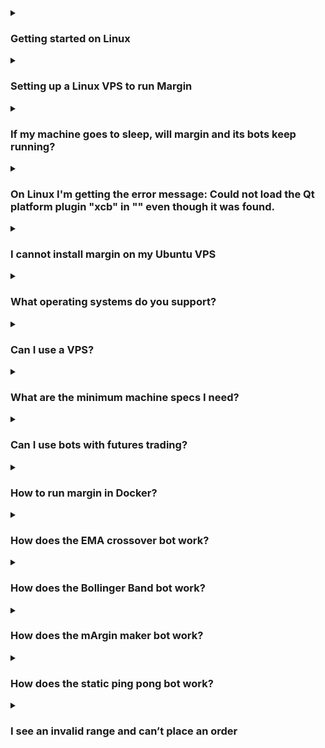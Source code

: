 
<details>
  <summary><h3 id="get_start" >Getting started on Linux</h3></summary>


1. Download margin-x86_64.AppImage from [BTSE link](./margin-x86_64.AppImage?raw=true)
1. Optionally, move and/or rename the newly created folder to where you want margin to reside. A common choice is `~/opt/margin`
1. Go into the *margin* folder and run the file. Before the first run, the icon will be a default icon and not the margin logo shown in the screenshot.
1. Optionally, if you want to copy the .desktop file used to run margin to a different place, e. g. your desktop, or `~/.local/share/applications/` to be seen by your desktop environment, you'll have to change the last line to read something like `Exec=/home/username/opt/margin/margin-x86_64.AppImage`

Adapt for the location you actually put margin in.
</details>

<details>
  <summary><h3 id="setup_linux_vps" >Setting up a Linux VPS to run Margin</h3></summary>

Running Margin on a cloud-based VPS such as Azure or DigitalOcean allows a trader to run their strategies uninterrupted.

To get set up, a windowing manager such as MATE needs to be installed together with a RDP (Remote Desktop Protocol) server such as Xrdp. The following instructions were tested on a Ubuntu 20.04 LTS droplet running on DigitalOcean. This setup involves the creation of a user called `margin`.

First, log into your Linux VPS and run the following commands:

```bash
sudo adduser margin
sudo usermod -aG admin margin
sudo usermod -aG sudo margin
sudo apt update && sudo apt dist-upgrade -y
sudo apt install -y --no-install-recommends ubuntu-mate-core ubuntu-mate-desktop
sudo apt install -y mate-core mate-desktop-environment mate-notification-daemon xrdp
sudo -u margin echo mate-session > /home/margin/.xsession
sudo cp /home/margin/.xsession /etc/skel
sudo systemctl enable xrdp
sudo systemctl start xrdp sudo apt install -y firefox
```

Next, log in as the margin user through your favorite RDP client, open Firefox and navigate to <a href="https://www.btse.com/tradingterminal" target="_blank">https://www.btse.com/tradingterminal</a> , download the latest Linux margin AppImage file (for example margin-x86_64.AppImage) to your Downloads directory.

Next, open a terminal:

```bash
cd Downloads
```

Next, some packages need to be installed in order to run the Margin trading terminal:

```bash
sudo apt install -y xcb* libxcb* libxkbcommon*
```

Finally, run the terminal:

```bash
./margin-x86_64.AppImage
```
</details>

<details>
  <summary><h3 id="machine_sleep" >If my machine goes to sleep, will margin and its bots keep running?</h3></summary>

No, if your laptop goes to sleep the bots will stop working. Amphetamine, NoSleep, and Caffeine are popular apps to stop your machine from going into sleep mode. Otherwise, you can use a VPS. See our other help article: [Can I use a VPS?](#use_vps)
</details>


<details>
  <summary><h3 id="get_error_message" >On Linux I'm getting the error message: Could not load the Qt platform plugin "xcb" in "" even though it was found.</h3></summary>

This error is related to the XCB-Platform plugin of the underlying Qt library. It can be fixed by manually installing all xcb-related packages:

On Ubuntu 18.04, this is:
```bash
sudo apt install libx11-xcb-dev libx11-xcb1 libxcb-dri2-0 libxcb-dri2-0-dev libxcb-dri3-0 libxcb-dri3-dev libxcb-glx0 libxcb-glx0-dev libxcb-icccm4 libxcb-image0 libxcb-keysyms1 libxcb-present-dev libxcb-present0 libxcb-randr0 libxcb-randr0-dev libxcb-render-util0 libxcb-render0 libxcb-render0-dev libxcb-res0 libxcb-shape0 libxcb-shape0-dev libxcb-shm0 libxcb-sync-dev libxcb-sync1 libxcb-util1 libxcb-xfixes0 libxcb-xfixes0-dev libxcb-xinerama0 libxcb-xkb1 libxcb-xtest0 libxcb-xv0 libxcb1 libxcb1-dev
```

On Ubuntu 20.04, this is:
```bash
sudo apt install libx11-xcb1 libxcb-dri2-0 libxcb-dri3-0 libxcb-glx0 libxcb-icccm4 libxcb-image0 libxcb-keysyms1 libxcb-present0 libxcb-randr0 libxcb-render-util0 libxcb-render0 libxcb-res0 libxcb-shape0 libxcb-shm0 libxcb-sync1 libxcb-util1 libxcb-xfixes0 libxcb-xkb1 libxcb-xv0 libxcb1
```

If this does not suffice, you can export the following environment variable before starting Margin, which should provide additional help to find out which additional libraries/packages are missing.

QT_DEBUG_PLUGINS=1 ./margin-x86_64.AppImage
</details>


<details>
  <summary><h3 id="cannot_install_margin" >I cannot install margin on my Ubuntu VPS</h3></summary>

  Yes, some VPSs run very minimal versions of Ubuntu that do not contain needed libraries for Margin. If running Margin on Ubuntu produces this

./run-margin.sh: line 30: 2043 Aborted (core dumped) LD_LIBRARY_PATH=$DIR/lib:$LD_LIBRARY_PATH QT_PLUGIN_PATH=$DIR/plugins
./bin/margin.bin

Then please do the following:

```bash
sudo apt install libxcb-xkb-dev libxkbcommon-*
```

Then you should be good to go! Note, if you set up a fresh full version of Ubuntu, these libraries are included and this step is not needed.
</details>


<details>
  <summary><h3 id="os_support" >What operating systems do you support?</h3></summary>

Margin supports Windows, macOS and Linux in the following flavors:

Windows 10 x64
macOS (every version from 10.14 onwards)
Ubuntu 20.04+
</details>

<details>
  <summary><h3 id="use_vps" >Can I use a VPS?</h3></summary>

Yes you can and we recommend it! You can use Microsoft Remote Desktop to connect to your VPS or VPN instance (there are even iOS and Android apps) and check in on how margin is trading for you from your PC, phone or tablet. And what’s more, you won’t need to leave your laptop running 24/7.

A few things to remember.
1. Do not run two instances of Margin in parallel connecting to BTSE with the same API key pair.
1. Make sure to set your VPS instance to the same time as the PC/laptop on which you were running Margin. Otherwise, your API keys might not work.
1. Make sure your API keys do not have withdrawals activated.

If you have any questions, don’t hesitate to get in touch with Margin's customer support.

Note that data usage (if connecting to your VPS instance using a phone or tablet) is pretty high so take care depending on the data plan you have for the VPS.
</details>

<details>
  <summary><h3 id="machine_specs" >What are the minimum machine specs I need?</h3></summary>

We recommend at least 4GB RAM, a Core 2 Duo processor and a HD display for Windows, macOS and Linux systems. It is possible to run Margin on lower spec machines (2GB RAM with a 720p display) but this will restrict the number of pairs/bots that can reasonably be run.
</details>

<details>
  <summary><h3 id="use_bots_with_futures_trading" >Can I use bots with futures trading?</h3></summary>

No, at this time we only support manual trading for the futures market.
</details>

<details>
  <summary><h3 id="margin_in_docker" >How to run margin in Docker?</h3></summary>

Please [follow this link](https://gist.github.com/warp1337/3ebe461af606046f382e50b584705e1c) to run Margin in Docker.
</details>

<details>
  <summary><h3 id="ema_bot_work" >How does the EMA crossover bot work?</h3></summary>

The EMA crossover bot can be started in one of three modes: buy, sell or any. In the 'buy' mode it will wait until a buy situation arises before triggering its first spot order. In 'any' mode it is ready to either buy or sell, whichever situation occurs first.

What triggers a buy?
A buy event is triggered when the short term EMA line crosses the long term EMA line from below.

What triggers a sell?
A sell event is triggered when the short term EMA line crosses the long term EMA line from above.

![image](https://user-images.githubusercontent.com/30857981/176336927-51ce162c-fedb-4a3e-adb0-b11e4857220c.png)

Important details

Please note that in default mode the EMA bot waits for a candle to fully form before calculating the current value of the two EMA lines. The actual value taken for each candle can be configured in the GUI, but the default is to take the closing value. This means that even though a crossover event may have occurred in a particular candle the bot will react one candle later. Reacting within a currently forming candle had the undesired effect of potentially multiple crossover events occurring. It is possible for the bot to react to a crossover event immediately, but we then advise that offsets are used (see Crossover fine tuning below).

It is also important to note that once the bot triggers a buy or sell event it places a spot order. This means that the resulting trade can be displaced from the crossover event due to having to overcome the spread and in cases where there is a shallow order book this can result in many partial order fills.

Crossover fine tuning

It is possible to add a buy or sell offset which provides more confidence that a crossover situation has occurred. These are visualised in the chart as separate lines ensuring you have a visual confirmation of their affect.
</details>

<details>
  <summary><h3 id="bollinger_band_bot_work" >How does the Bollinger Band bot work?</h3></summary>

Margin's Bollinger Band bot is inspired by the John Bollinger's (https://www.investopedia.com/terms/b/bollingerbands.asp ) technical indicator.

The ‘Start with’ combo box (see figure) allows you to start the bot in three modes: buy, sell or any. Starting in any mode will activate both the buy and sell thresholds and is great if you are not sure which way the market will initially move.

Rather than placing limit orders like the static ping pong and mArgin maker bots, the Bollinger Band bot places spot orders. Once the bot triggers a spot order it will place it, which means you need to be prepared that the actual trade might not be at the price the order was triggered at.

How does an order get triggered? There are two bands, a sell band (solid red line) and a buy band (solid blue line), that can be configured. These are set relative to the Bollinger Bands. For an order to trigger, the opposite order book has to intersect the buy/sell band. For example, in the buy case, the top of sell order book has to touch the ‘Current buy threshold’. Note that in volatile markets, this means that it can commonly occur that the order book rapidly retreats after triggering a spot order. This results in the spot order having to overcome the spread to get filled. On certain pairs, this can be some percentage points off the trigger price.

In order to protect against unwanted losses, it is possible to set a Min effective gain parameter. This can be set on both sides. In the figure, the Minimum effective gain displaces the current buy threshold by more than 4% to ensure that the desired Minimum effective gain is achieved.

![image](https://user-images.githubusercontent.com/30857981/176337131-20d2aae7-6f6f-4411-92e0-6985fd3c525d.png)

In the figure above, a minimum effective gain ensures that the bot does not buy back too soon in a market that had trended upwards. Also, note that the two sell trades (small yellow triangles) went through above the Bollinger Band sell threshold because of the Min effective gain setting.

Stop-loss is also available on both sides. On the buy-side, a stop loss can be set up relative to the last buy the bot performed. This is visualized in the chart and the percentage can be manipulated by dragging the annotation up or down. Note that if a stop loss is triggered, the bot will stop trading.
</details>

<details>
  <summary><h3 id="margin_maker_bot_work" >How does the mArgin maker bot work?</h3></summary>

The mArgin maker bot is a dynamic bot that places limit orders.

There are several parameters you can set, some of which can be set directly in the chart. The ‘time window’ is set by dragging the long vertical blue line (see image below - it’s the thin blue line in the middle of the chart running from top to bottom) to determine what time period is desired. The vertical height of the time window is given by the lowest and highest priced trades that occurred during that time.

Inside this window, the relative buy and sell margins can be set (dashed red horizontal lines). As the lowest and highest trade price will change over time, the vertical height of the window changes accordingly, which in turn means the buy and sell margin prices will change. As the market contracts, the prices become closer to each other. This also means that the initial Eff. gain* shown in the center of the time window will also change.

![image](https://user-images.githubusercontent.com/30857981/176337251-b2f52180-be03-4eb7-899a-d84714dfc1b5.png)

The Min. effective gain [%] is a very important parameter. For the mArgin maker, it applies to both buy/sell and sell/buy cycles. It is always active, with the default value being 0.0%. If you want to ensure that the bot makes a gain after trading fees have been subtracted, a positive value must be given. Note that this means a bot order can get stuck at a particular price in order not to violate the Min. effective gain.

The other parameters are quite self-explanatory, especially if you hover over their tooltips.

Stop-loss can be enabled and then adapted in the chart. If a stop-loss event occurs, the bot will accept the user-specified loss by triggering a spot sell order, and then the bot stops.
</details>

<details>
  <summary><h3 id="ping_pong_bot_work" >How does the static ping pong bot work?</h3></summary>

The static ping pong bot places limit orders.

This is the simplest bot in Margin. Click on the strategy button (chess knight with +) to create a new bot. Initially, it will default to an effective gain of 0.1% around the spread. Click and drag the buy and sell price lines to set the prices you want. The bot waits until its order is fully filled before switching actions and then places a limit order on the opposite side. In the example below, the bot has just placed a limit buy order and is waiting for the order to become active. If this order gets filled, a limit sell order for the same amount will be placed on the opposite side. Here, we’ve specified an effective gain of just over 3%.

![image](https://user-images.githubusercontent.com/30857981/176337356-d1e8d273-8067-401e-a25a-790f26a86f7c.png)

The bot will continue to trade until you explicitly stop it.
</details>

<details>
  <summary><h3 id="invalid_range" >I see an invalid range and can’t place an order</h3></summary>

This occurs because you do not have enough funds to place even the minimum allowed order. For example, for a BTC/USD market, if you see an invalid range in Margin, it means in the ‘buy’ case that you do not have enough USD and in the ‘sell’ case enough BTC to place the minimum order possible.

Note that some bots require you to have a little more than the minimum in order to overcome trading fees and continue trading. That means it is possible to have enough funds to place a manual trade but not start a bot in some cases.
</details>
